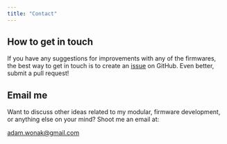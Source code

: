 ```yaml
---
title: "Contact"
---
```



## How to get in touch

If you have any suggestions for improvements with any of the firmwares, the
best way to get in touch is to create an [issue](https://github.com/awonak/HagiwoModulove/issues)
on GitHub. Even better, submit a pull request!

## Email me

Want to discuss other ideas related to my modular, firmware development, or
anything else on your mind? Shoot me an email at:

[adam.wonak@gmail.com](adam.wonak@gmail.com)
